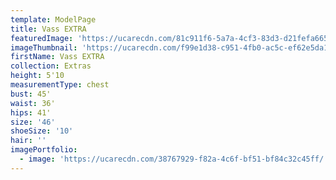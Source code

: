 ```yaml
---
template: ModelPage
title: Vass EXTRA
featuredImage: 'https://ucarecdn.com/81c911f6-5a7a-4cf3-83d3-d21fefa66584/'
imageThumbnail: 'https://ucarecdn.com/f99e1d38-c951-4fb0-ac5c-ef62e5da175c/'
firstName: Vass EXTRA
collection: Extras
height: 5'10
measurementType: chest
bust: 45'
waist: 36'
hips: 41'
size: '46'
shoeSize: '10'
hair: ''
imagePortfolio:
  - image: 'https://ucarecdn.com/38767929-f82a-4c6f-bf51-bf84c32c45ff/'
---
```


